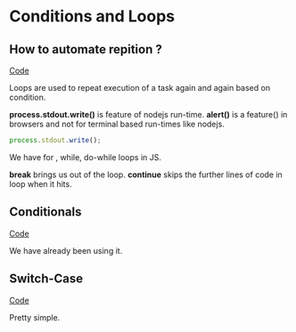 # Conditions and Loops

## How to automate repition ?
[Code](./loops.js)

Loops are used to repeat execution of a task again and again based on condition. 

**process.stdout.write()** is feature of nodejs run-time. 
**alert()** is a feature() in browsers and not for terminal based run-times like nodejs.
```js
process.stdout.write();
```
We have for , while, do-while loops in JS.

**break** brings us out of the loop.
**continue** skips the further lines of code in loop when it hits.


## Conditionals
[Code](../01_Introduction%20to%20JS/ifStatement.js)

We have already been using it. 

## Switch-Case
[Code](../01_Introduction%20to%20JS/switch.js)

Pretty simple.